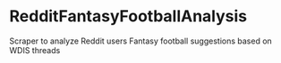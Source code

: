 RedditFantasyFootballAnalysis
=============================

Scraper to analyze Reddit users Fantasy football suggestions based on WDIS threads
